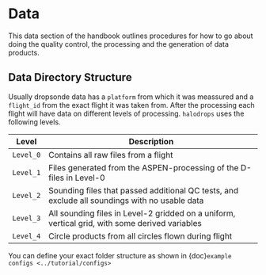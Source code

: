 # Data

This data section of the handbook outlines procedures for how to go about doing the quality control, the processing and the generation of data products.

## Data Directory Structure

Usually dropsonde data has a `platform` from which it was meassured and a `flight_id` from the exact flight it was taken from. After the processing each flight will have data on different levels of processing. `halodrops` uses the following levels.

| Level     | Description                                                                                    |
| --------- | ---------------------------------------------------------------------------------------------- |
| `Level_0` | Contains all raw files from a flight                                                           |
| `Level_1` | Files generated from the ASPEN-processing of the D-files in Level-0                            |
| `Level_2` | Sounding files that passed additional QC tests, and exclude all soundings with no usable data  |
| `Level_3` | All sounding files in Level-2 gridded on a uniform, vertical grid, with some derived variables |
| `Level_4` | Circle products from all circles flown during flight                                           |


You can define your exact folder structure as shown in {doc}`example configs <../tutorial/configs>`
